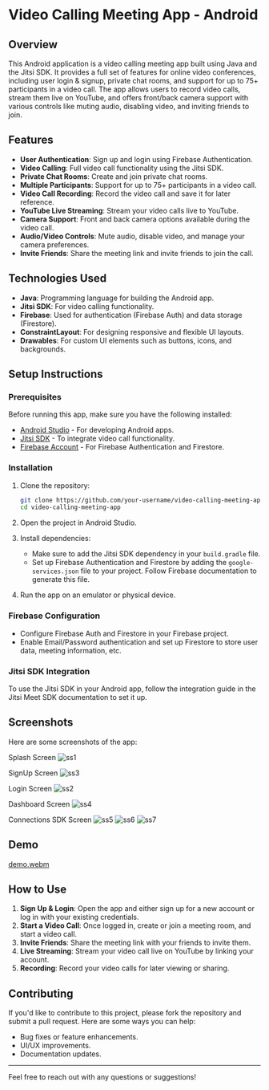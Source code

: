 # Video Calling Meeting App - Android

## Overview

This Android application is a video calling meeting app built using Java and the Jitsi SDK. It provides a full set of features for online video conferences, including user login & signup, private chat rooms, and support for up to 75+ participants in a video call. The app allows users to record video calls, stream them live on YouTube, and offers front/back camera support with various controls like muting audio, disabling video, and inviting friends to join.

## Features

- **User Authentication**: Sign up and login using Firebase Authentication.
- **Video Calling**: Full video call functionality using the Jitsi SDK.
- **Private Chat Rooms**: Create and join private chat rooms.
- **Multiple Participants**: Support for up to 75+ participants in a video call.
- **Video Call Recording**: Record the video call and save it for later reference.
- **YouTube Live Streaming**: Stream your video calls live to YouTube.
- **Camera Support**: Front and back camera options available during the video call.
- **Audio/Video Controls**: Mute audio, disable video, and manage your camera preferences.
- **Invite Friends**: Share the meeting link and invite friends to join the call.

## Technologies Used

- **Java**: Programming language for building the Android app.
- **Jitsi SDK**: For video calling functionality.
- **Firebase**: Used for authentication (Firebase Auth) and data storage (Firestore).
- **ConstraintLayout**: For designing responsive and flexible UI layouts.
- **Drawables**: For custom UI elements such as buttons, icons, and backgrounds.

## Setup Instructions

### Prerequisites

Before running this app, make sure you have the following installed:

- [Android Studio](https://developer.android.com/studio) - For developing Android apps.
- [Jitsi SDK](https://github.com/jitsi/jitsi-meet) - To integrate video call functionality.
- [Firebase Account](https://firebase.google.com/) - For Firebase Authentication and Firestore.

### Installation

1. Clone the repository:

    ```bash
    git clone https://github.com/your-username/video-calling-meeting-app.git
    cd video-calling-meeting-app
    ```

2. Open the project in Android Studio.

3. Install dependencies:
   - Make sure to add the Jitsi SDK dependency in your `build.gradle` file.
   - Set up Firebase Authentication and Firestore by adding the `google-services.json` file to your project. Follow Firebase documentation to generate this file.

4. Run the app on an emulator or physical device.

### Firebase Configuration

- Configure Firebase Auth and Firestore in your Firebase project.
- Enable Email/Password authentication and set up Firestore to store user data, meeting information, etc.
  
### Jitsi SDK Integration

To use the Jitsi SDK in your Android app, follow the integration guide in the Jitsi Meet SDK documentation to set it up.

## Screenshots
Here are some screenshots of the app:

Splash Screen
![ss1](https://github.com/user-attachments/assets/2bb153ee-d549-474c-befd-0579fec03584)

SignUp Screen
![ss3](https://github.com/user-attachments/assets/6b539332-a6b8-482d-83ee-c43c14274555)

Login Screen 
![ss2](https://github.com/user-attachments/assets/863016ee-cc12-4fec-8c19-7643ecfc4f1f)

Dashboard Screen
![ss4](https://github.com/user-attachments/assets/f074a55a-d8d4-40dc-b06e-22cd75e25c0d)

Connections SDK Screen
![ss5](https://github.com/user-attachments/assets/d3026378-628d-4794-af73-8279f9fa7d63)
![ss6](https://github.com/user-attachments/assets/95b1cf1a-f010-430b-b0ef-277d2c15baf5)
![ss7](https://github.com/user-attachments/assets/e0d213dd-2f18-486b-ae3b-1811e9844b3d)

## Demo
[demo.webm](https://github.com/user-attachments/assets/b68a5e86-1aa2-4e63-b3ab-cf5a539cd135)


## How to Use

1. **Sign Up & Login**: Open the app and either sign up for a new account or log in with your existing credentials.
2. **Start a Video Call**: Once logged in, create or join a meeting room, and start a video call.
3. **Invite Friends**: Share the meeting link with your friends to invite them.
4. **Live Streaming**: Stream your video call live on YouTube by linking your account.
5. **Recording**: Record your video calls for later viewing or sharing.

## Contributing

If you'd like to contribute to this project, please fork the repository and submit a pull request. Here are some ways you can help:

- Bug fixes or feature enhancements.
- UI/UX improvements.
- Documentation updates.

---

Feel free to reach out with any questions or suggestions!
